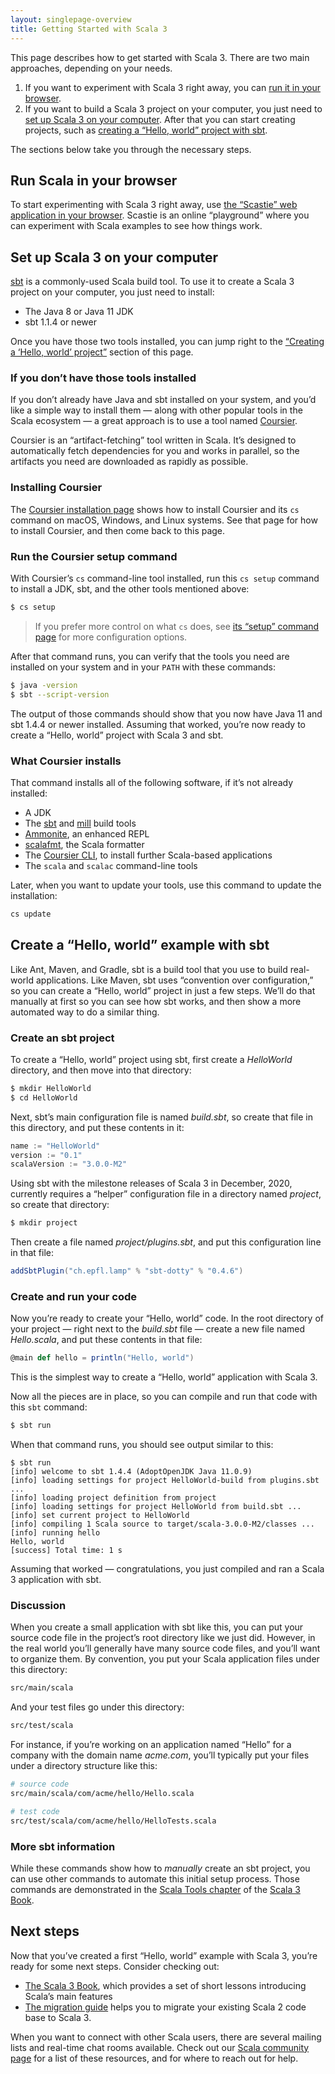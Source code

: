 ```yaml
---
layout: singlepage-overview
title: Getting Started with Scala 3
---
```




This page describes how to get started with Scala 3. There are two main approaches, depending on your needs.

1. If you want to experiment with Scala 3 right away, you can [run it in your browser](#run-in-browser).
1. If you want to build a Scala 3 project on your computer, you just need to [set up Scala 3 on your computer](#install-tools). After that you can start creating projects, such as [creating a “Hello, world” project with sbt](#hello-world-example).

The sections below take you through the necessary steps.



## <a name="run-in-browser"></a>Run Scala in your browser

To start experimenting with Scala 3 right away, use <a href="https://scastie.scala-lang.org/?target=dotty" target="_blank">the “Scastie” web application in your browser</a>. Scastie is an online “playground” where you can experiment with Scala examples to see how things work.

<!-- TODO: provide some examples here? or, it would be nice if we could preload a Scastie session with some examples. -->



## <a name="install-tools"></a>Set up Scala 3 on your computer

[sbt](https://www.scala-sbt.org) is a commonly-used Scala build tool. To use it to create a Scala 3 project on your computer, you just need to install:

- The Java 8 or Java 11 JDK
- sbt 1.1.4 or newer

Once you have those two tools installed, you can jump right to the [“Creating a ‘Hello, world’ project”](#hello-world-example) section of this page.


### If you don’t have those tools installed

If you don’t already have Java and sbt installed on your system, and you’d like a simple way to install them — along with other popular tools in the Scala ecosystem — a great approach is to use a tool named [Coursier](https://get-coursier.io/docs/cli-overview).

Coursier is an “artifact-fetching” tool written in Scala. It’s designed to automatically fetch dependencies for you and works in parallel, so the artifacts you need are downloaded as rapidly as possible.

### Installing Coursier

The <a href="https://get-coursier.io/docs/cli-installation" target="_blank">Coursier installation page</a> shows how to install Coursier and its `cs` command on macOS, Windows, and Linux systems. See that page for how to install Coursier, and then come back to this page.

<!--
  TODO: This code is used on the Scala 2 Getting Started page.
        I can’t test it on all of these systems, but if it works
        it can still be used, instead of sending users to the
        Coursier page and having them come back here.
-->
<!-- Hidden elements whose content are used to provide OS-specific download instructions.
 -- This is handled in `resources/js/functions.js`.
 -->
<!--
<div style="display:none" id="stepOne-linux">
       <code class="hljs">$ curl -Lo cs https://git.io/coursier-cli-linux && chmod +x cs && ./cs setup </code> <br>
</div>

<div style="display:none" id="stepOne-unix">
    <p>Follow <a href="https://get-coursier.io/docs/cli-overview.html#install-native-launcher" target="_blank">the instructions to install the <code>cs</code> launcher</a> then run:</p>
    <p><code>$ ./cs setup</code></p>
</div>

<div style="display:none" id="stepOne-osx">
    <div class="highlight">
        <code class="hljs">$ brew install coursier/formulas/coursier && cs setup </code> <br>
    </div>
    <p>Alternatively, if you don't use Homebrew</p>
    <div class="highlight">
        <code class="hljs">$ curl -Lo cs https://git.io/coursier-cli-macos && chmod +x cs &&  (xattr -d com.apple.quarantine cs || true) && ./cs  setup </code> <br>
    </div>
</div>

<div style="display:none" id="stepOne-windows">
    <p>Download and execute <a href="https://git.io/coursier-cli-windows-exe">the Scala installer for Windows</a> based on coursier</p>
</div>
-->


### Run the Coursier setup command

<!-- TODO: need to be more clear about what JDK is installed -->
With Coursier’s `cs` command-line tool installed, run this `cs setup` command to install a JDK, sbt, and the other tools mentioned above:

```sh
$ cs setup
```
<!-- TODO: show the Coursier output here -->

>If you prefer more control on what `cs` does, see [its “setup” command page](https://get-coursier.io/docs/cli-setup) for more configuration options.

After that command runs, you can verify that the tools you need are installed on your system and in your `PATH` with these commands:

```sh
$ java -version
$ sbt --script-version
```

The output of those commands should show that you now have Java 11 and sbt 1.4.4 or newer installed. Assuming that worked, you’re now ready to create a “Hello, world” project with Scala 3 and sbt.
<!-- TODO: verify that it installs Java 11 -->


### What Coursier installs

<!-- TODO: be more clear about “if it’s not already installed” -->
That command installs all of the following software, if it’s not already installed:

- A JDK
- The [sbt](https://www.scala-sbt.org) and [mill](https://www.lihaoyi.com/mill) build tools
- [Ammonite](https://ammonite.io), an enhanced REPL
- [scalafmt](https://scalameta.org/scalafmt), the Scala formatter
- The [Coursier CLI](https://get-coursier.io/docs/cli-overview), to install further Scala-based applications
- The `scala` and `scalac` command-line tools
<!-- TODO: be more clear about what JDK is installed -->

Later, when you want to update your tools, use this command to update the installation:

```sh
cs update
```

## <a name="hello-world-example"></a>Create a “Hello, world” example with sbt

Like Ant, Maven, and Gradle, sbt is a build tool that you use to build real-world applications. Like Maven, sbt uses “convention over configuration,” so you can create a “Hello, world” project in just a few steps. We’ll do that manually at first so you can see how sbt works, and then show a more automated way to do a similar thing.

### Create an sbt project

To create a “Hello, world” project using sbt, first create a *HelloWorld* directory, and then move into that directory:

```sh
$ mkdir HelloWorld
$ cd HelloWorld
```

Next, sbt’s main configuration file is named *build.sbt*, so create that file in this directory, and put these contents in it:

```scala
name := "HelloWorld"
version := "0.1"
scalaVersion := "3.0.0-M2"
```

Using sbt with the milestone releases of Scala 3 in December, 2020, currently requires a “helper” configuration file in a directory named *project*, so create that directory:

```sh
$ mkdir project
```

Then create a file named *project/plugins.sbt*, and put this configuration line in that file:

```scala
addSbtPlugin("ch.epfl.lamp" % "sbt-dotty" % "0.4.6")
```


### Create and run your code

Now you’re ready to create your “Hello, world” code. In the root directory of your project — right next to the *build.sbt* file — create a new file named *Hello.scala*, and put these contents in that file:

```scala
@main def hello = println("Hello, world")
```

This is the simplest way to create a “Hello, world” application with Scala 3.

Now all the pieces are in place, so you can compile and run that code with this `sbt` command:

```sh
$ sbt run
```

When that command runs, you should see output similar to this:

```
$ sbt run
[info] welcome to sbt 1.4.4 (AdoptOpenJDK Java 11.0.9)
[info] loading settings for project HelloWorld-build from plugins.sbt ...
[info] loading project definition from project
[info] loading settings for project HelloWorld from build.sbt ...
[info] set current project to HelloWorld
[info] compiling 1 Scala source to target/scala-3.0.0-M2/classes ...
[info] running hello
Hello, world
[success] Total time: 1 s
```

Assuming that worked — congratulations, you just compiled and ran a Scala 3 application with sbt.

<!-- TODO: another possible way to do this is to let readers clone a Github repo; but i think this step-by-step process has its own merits. -->



### Discussion

When you create a small application with sbt like this, you can put your source code file in the project’s root directory like we just did. However, in the real world you’ll generally have many source code files, and you’ll want to organize them. By convention, you put your Scala application files under this directory:

```sh
src/main/scala
```

And your test files go under this directory:

```sh
src/test/scala
```

For instance, if you’re working on an application named “Hello” for a company with the domain name *acme.com*, you’ll typically put your files under a directory structure like this:

```sh
# source code
src/main/scala/com/acme/hello/Hello.scala

# test code
src/test/scala/com/acme/hello/HelloTests.scala
```

<!--
#### Initial sbt directory structure

Furthermore, when you first create an sbt directory structure to support Scala and Java source code files and test files, along with other resources, your complete initial sbt directory structure looks like this:

....
.
|-- build.sbt
|-- project
|   `-- build.properties
|   `-- plugins.sbt
`-- src
    |-- main
    |   |-- java
    |   |-- resources
    |   `-- scala
    `-- test
        |-- java
        |-- resources
        `-- scala
....
-->


### More sbt information

While these commands show how to *manually* create an sbt project, you can use other commands to automate this initial setup process. Those commands are demonstrated in the [Scala Tools chapter](/scala3/book/scala-tools.html) of the [Scala 3 Book](/scala3/book/introduction.html).

<!-- TODO: we could show how to use `sbt new` here -->



## Next steps

Now that you’ve created a first “Hello, world” example with Scala 3, you’re ready for some next steps. Consider checking out:

<!-- TODO: it would be nice to have a slightly larger application to go to that shows more about sbt, testing, and how a project is organized. like a Pizza Store application, or something more useful. -->

- [The Scala 3 Book](/scala3/book/introduction.html), which provides a set of short lessons introducing Scala’s main features
- [The migration guide](https://scalacenter.github.io/scala-3-migration-guide/) helps you to migrate your existing Scala 2 code base to Scala 3.

When you want to connect with other Scala users, there are several mailing lists and real-time chat rooms available. Check out our [Scala community page](https://scala-lang.org/community/) for a list of these resources, and for where to reach out for help.
